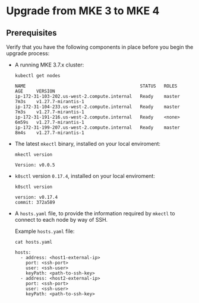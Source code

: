 # Upgrade from MKE 3 to MKE 4

## Prerequisites

Verify that you have the following components in place before you begin the upgrade process:

- A running MKE 3.7.x cluster:

  ```shell
  kubectl get nodes
  ```
  ```shell
  NAME                                           STATUS   ROLES    AGE     VERSION
  ip-172-31-103-202.us-west-2.compute.internal   Ready    master   7m3s    v1.27.7-mirantis-1
  ip-172-31-104-233.us-west-2.compute.internal   Ready    master   7m3s    v1.27.7-mirantis-1
  ip-172-31-191-216.us-west-2.compute.internal   Ready    <none>   6m59s   v1.27.7-mirantis-1
  ip-172-31-199-207.us-west-2.compute.internal   Ready    master   8m4s    v1.27.7-mirantis-1
  ```
- The latest `mkectl` binary, installed on your local enviroment:

  ```shell
  mkectl version
  ```
  ```shell
  Version: v0.0.5
  ```

- `k0sctl` version `0.17.4`, installed on your local enviroment:

  ```shell
  k0sctl version
  ```

  ```shell
  version: v0.17.4
  commit: 372a589
  ```
- A `hosts.yaml` file, to provide the information required by `mkectl` to
  connect to each node by way of SSH.

  Example `hosts.yaml` file:

  ```shell
  cat hosts.yaml
  ```

  ```shell
  hosts:
    - address: <host1-external-ip>
      port: <ssh-port>
      user: <ssh-user>
      keyPath: <path-to-ssh-key>
    - address: <host2-external-ip>
      port: <ssh-port>
      user: <ssh-user>
      keyPath: <path-to-ssh-key>
  ```
